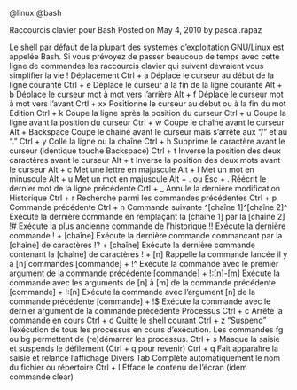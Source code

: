 @linux
@bash

Raccourcis clavier pour Bash
Posted on May 4, 2010 by pascal.rapaz

Le shell par défaut de la plupart des systèmes d’exploitation GNU/Linux est appelée Bash. Si vous prévoyez de passer beaucoup de temps avec cette ligne de commandes les raccourcis clavier qui suivent devraient vous simplifier la vie !
Déplacement
Ctrl + a 	Déplace le curseur au début de la ligne courante
Ctrl + e 	Déplace le curseur à la fin de la ligne courante
Alt + b 	Déplace le curseur mot à mot vers l’arrière
Alt + f 	Déplace le curseur mot à mot vers l’avant
Crtl + xx 	Positionne le curseur au début ou à la fin du mot
Edition
Ctrl + k 	Coupe la ligne après la position du curseur
Ctrl + u 	Coupe la ligne avant la position du curseur
Ctrl + w 	Coupe le chaîne avant le curseur
Alt + Backspace 	Coupe le chaîne avant le curseur mais s’arrête aux “/” et au “.”
Ctrl + y 	Colle la ligne ou la chaîne
Ctrl + h 	Supprime le caractère avant le curseur (identique touche Backspace)
Ctrl + t 	Inverse la position des deux caractères avant le curseur
Alt + t 	Inverse la position des deux mots avant le curseur
Alt + c 	Met une lettre en majuscule
Alt + l 	Met un mot en minuscule
Alt + u 	Met un mot en majuscule
Alt + . ou Esc + . 	Réécrit le dernier mot de la ligne précédente
Crtl + _ 	Annule la dernière modification
Historique
Ctrl + r 	Recherche parmi les commandes précédentes
Ctrl + p 	Commande précédente
Ctrl + n 	Commande suivante
^[chaîne 1]^[chaîne 2]^ 	Exécute la dernière commande en remplaçant la [chaîne 1] par la [chaîne 2]
!# 	Exécute la plus ancienne commande de l’historique
!! 	Exécute la dernière commande
! + [chaîne] 	Exécute la dernière commande commançant par la [chaîne] de caractères
!? + [chaîne] 	Exécute la dernière commande contenant la [chaîne] de caractères
! + [n] 	Rappelle la commande lancée il y a [n] commandes
[commande] + !^ 	Exécute la commande avec le premier argument de la commande précédente
[commande] + !:[n]-[m] 	Exécute la commande avec les arguments de [n] à [m] de la commande précédente
[commande] + !:[n] 	Exécute la commande avec l’argument [n] de la commande précédente
[commande] + !$ 	Exécute la commande avec le dernier argument de la commande précédente
Processus
Ctrl + c 	Arrête la commande en cours
Ctrl + d 	Quitte le shell courant
Ctrl + z 	“Suspend” l’exécution de tous les processus en cours d’exécution. Les commandes fg ou bg permettent de (re)démarrer les processus.
Ctrl + s 	Masque la saisie et suspends le défilement (Ctrl + q pour revenir)
Ctrl + q 	Fait apparaître la saisie et relance l’affichage
Divers
Tab 	Complète automatiquement le nom du fichier ou répertoire
Ctrl + l 	Efface le contenu de l’écran (idem commande clear)

